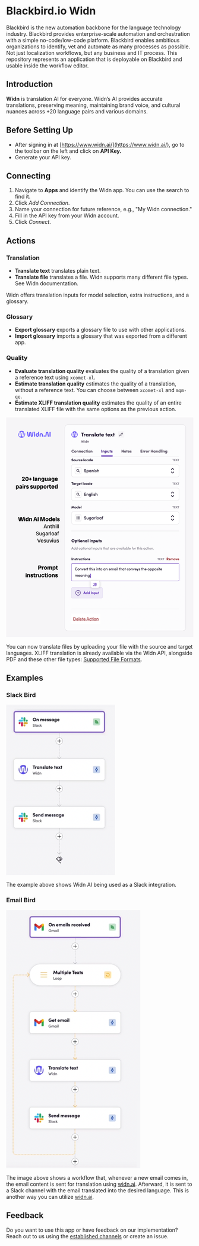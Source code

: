 # Blackbird.io Widn

Blackbird is the new automation backbone for the language technology industry. Blackbird provides enterprise-scale automation and orchestration with a simple no-code/low-code platform. Blackbird enables ambitious organizations to identify, vet and automate as many processes as possible. Not just localization workflows, but any business and IT process. This repository represents an application that is deployable on Blackbird and usable inside the workflow editor.

## Introduction

<!-- begin docs -->

**Widn** is translation AI for everyone. Widn’s AI provides accurate translations, preserving meaning, maintaining brand voice, and cultural nuances across +20 language pairs and various domains.

## Before Setting Up

- After signing in at [https://www.widn.ai/](https://www.widn.ai/), go to the toolbar on the left and click on **API Key.**
- Generate your API key.

## Connecting

1. Navigate to **Apps** and identify the Widn app. You can use the search to find it.
2. Click *Add Connection*.
3. Name your connection for future reference, e.g., "My Widn connection."
4. Fill in the API key from your Widn account.
5. Click *Connect*.

## Actions

### Translation

- **Translate text** translates plain text.
- **Translate file** translates a file. Widn supports many different file types. See Widn documentation.

Widn offers translation inputs for model selection, extra instructions, and a glossary.

### Glossary

- **Export glossary** exports a glossary file to use with other applications.
- **Import glossary** imports a glossary that was exported from a different app.

### Quality

- **Evaluate translation quality** evaluates the quality of a translation given a reference text using `xcomet-xl`.
- **Estimate translation quality** estimates the quality of a translation, without a reference text. You can choose between `xcomet-xl` and `mqm-qe`.
- **Estimate XLIFF translation quality** estimates the quality of an entire translated XLIFF file with the same options as the previous action.


![Frame 1](image/README/Instructions.png)

You can now translate files by uploading your file with the source and target languages. XLIFF translation is already available via the Widn API, alongside PDF and these other file types: [Supported File Formats](https://help.unbabel.com/hc/en-us/articles/11241362647447-Supported-file-formats).

## Examples

### Slack Bird

![Slack Example](image/README/SlackBird.png)

The example above shows Widn AI being used as a Slack integration.

### Email Bird

![Email Example](image/README/EmailBird.png)

The image above shows a workflow that, whenever a new email comes in, the email content is sent for translation using [widn.ai](http://widn.ai/). Afterward, it is sent to a Slack channel with the email translated into the desired language. This is another way you can utilize [widn.ai](http://widn.ai/).

## Feedback

Do you want to use this app or have feedback on our implementation? Reach out to us using the [established channels](https://www.blackbird.io/) or create an issue.

<!-- end docs -->
